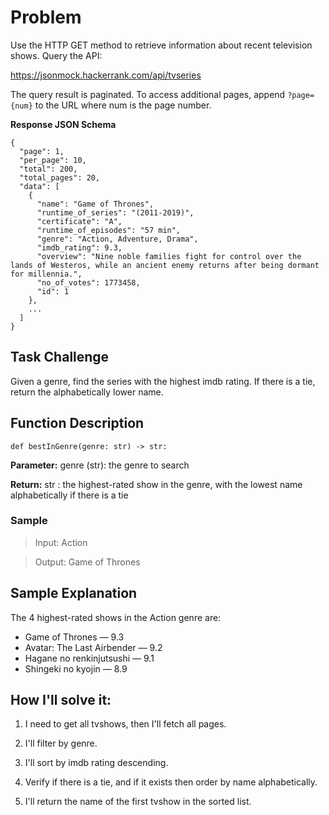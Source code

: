 # Problem

Use the HTTP GET method to retrieve information about recent television shows.
Query the API: 

https://jsonmock.hackerrank.com/api/tvseries

The query result is paginated. To access additional pages, append `?page={num}` to the URL where num is the page number.

**Response JSON Schema**

```
{
  "page": 1,
  "per_page": 10,
  "total": 200,
  "total_pages": 20,
  "data": [
    {
      "name": "Game of Thrones",
      "runtime_of_series": "(2011-2019)",
      "certificate": "A",
      "runtime_of_episodes": "57 min",
      "genre": "Action, Adventure, Drama",
      "imdb_rating": 9.3,
      "overview": "Nine noble families fight for control over the lands of Westeros, while an ancient enemy returns after being dormant for millennia.",
      "no_of_votes": 1773458,
      "id": 1
    },
    ...
  ]
}
```


## Task Challenge

Given a genre, find the series with the highest imdb rating. If there is a tie, return the alphabetically lower name.

## Function Description

`def bestInGenre(genre: str) -> str:`

**Parameter:**
  genre (str): the genre to search

**Return:**
  str : the highest-rated show in the genre, with the lowest name alphabetically if there is a tie

### Sample

> Input: Action

> Output: Game of Thrones

## Sample Explanation

The 4 highest-rated shows in the Action genre are:

- Game of Thrones — 9.3
- Avatar: The Last Airbender — 9.2
- Hagane no renkinjutsushi — 9.1
- Shingeki no kyojin — 8.9

## How I'll solve it:

1. I need to get all tvshows, then I'll fetch all pages.

2. I'll filter by genre.

3. I'll sort by imdb rating descending.

4. Verify if there is a tie, and if it exists then order by name alphabetically.

5. I'll return the name of the first tvshow in the sorted list.